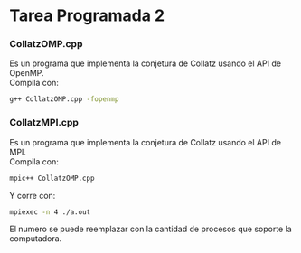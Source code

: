 # Tarea Programada 2

### CollatzOMP.cpp
Es un programa que implementa la conjetura de Collatz usando el API de OpenMP.  
Compila con:  
```bash
g++ CollatzOMP.cpp -fopenmp
```

### CollatzMPI.cpp  
Es un programa que implementa la conjetura de Collatz usando el API de MPI.  
Compila con:  
```bash
mpic++ CollatzOMP.cpp 
```  
Y corre con:  
```bash
mpiexec -n 4 ./a.out
```  
El numero se puede reemplazar con la cantidad de procesos que soporte la computadora.
